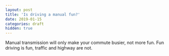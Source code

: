 ```yaml
---
layout: post
title: 'Is driving a manual fun?'
date: 2019-01-15
categories: draft
hidden: true
---
```


Manual transmission will only make your commute busier, not more fun. Fun driving is fun, traffic and highway are not.